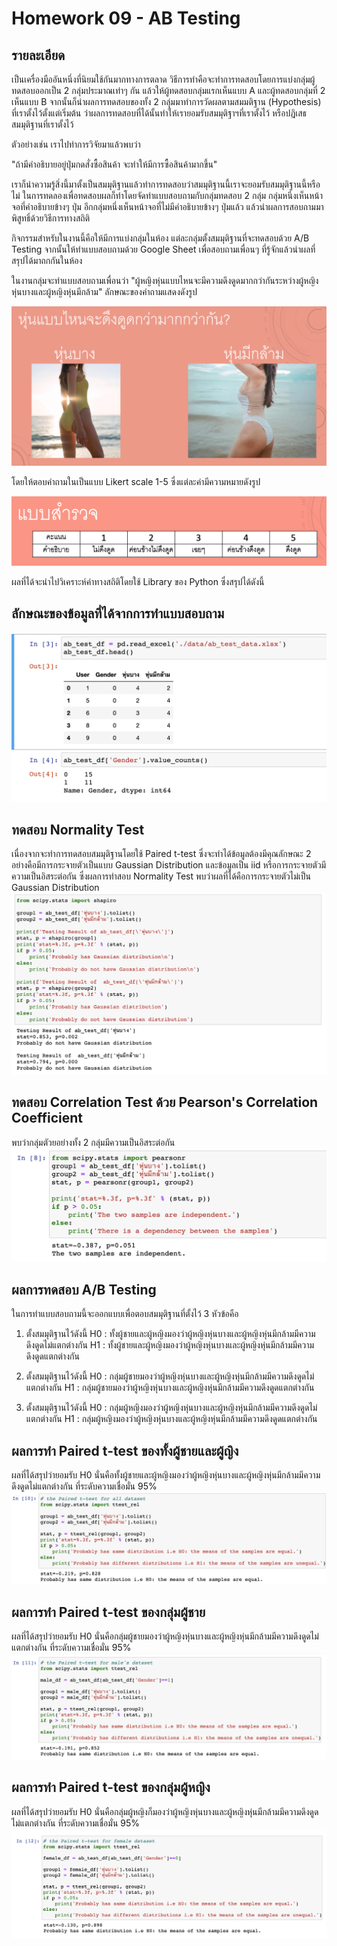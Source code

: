 # Homework 09 - AB Testing

## รายละเอียด
เป็นเครื่องมืออันหนึ่งที่นิยมใช้กันมากทางการตลาด วิธีการทำคือจะทำการทดสอบโดยการแบ่งกลุ่มผู้ทดสอบออกเป็น 2 กลุ่มประมาณเท่าๆ กัน แล้วให้ผู้ทดสอบกลุ่มแรกเห็นแบบ A และผู้ทดสอบกลุ่มที่ 2 เห็นแบบ B จากนั้นก็นำผลการทดสอบของทั้ง 2 กลุ่มมาทำการวัดผลตามสมมติฐาน (Hypothesis) ที่เราตั้งไว้ตั้งแต่เริ่มต้น ว่าผลการทดสอบที่ได้นั้นทำให้เรายอมรับสมมุติฐาฯที่เราตั้งไว้ หรือปฎิเสธสมมุติฐานที่เราตั้งไว้

ตัวอย่างเช่น เราไปทำการวิจัยมาแล้วพบว่า

"ถ้ามีคำอธิบายอยู่ปุ่มกดสั่งซื้อสินค้า จะทำให้มีการซื้อสินค้ามากขึ้น"

เราก็นำความรู้สิ่งนี้มาตั้งเป็นสมมุติฐานแล้วทำการทดสอบว่าสมมุติฐานนี้เราจะยอมรับสมมุติฐานนี้หรือไม่ ในการทดลองเพื่อทดสอบผลก็ทำโดยจัดทำแบบสอบถามกับกลุ่มทดสอบ 2 กลุ่ม กลุ่มหนึ่งเห็นหน้าจอที่คำอธิบายข้างๆ ปุ่ม อีกกลุ่มหนึ่งเห็นหน้าจอที่ไม่มีคำอธิบายข้างๆ ปุ่มแล้ว แล้วนำผลการสอบถามมาพิสูทธิ์ด้วยวิธีการทางสถิติ

กิจกรรมสำหรับในงานนี้คือให้มีการแบ่งกลุ่มในห้อง แต่ละกลุ่มตั้งสมมุติฐานที่จะทดสอบด้วย A/B Testing จากนั้นให้ทำแบบสอบถามด้วย Google Sheet เพื่อสอบถามเพื่อนๆ ที่รู้จักแล้วนำผลที่สรุปได้มาถกกันในห้อง

ในงานกลุ่มจะทำแบบสอบถามเพื่อนว่า 
"ผู้หญิงหุ่นแบบไหนจะมีความดึงดูดมากกว่ากันระหว่างผู้หญิงหุ่นบางและผู้หญิงหุ่นมีกล้าม" 
ลักษณะของคำถามแสดงดังรูป

![question](./images/1_question.png)

โดยให้ตอบคำถามในเป็นแบบ Likert scale 1-5 ซึ่งแต่ละค่ามีความหมายดังรูป

![answer](./images/2_answer.png)

ผลที่ได้จะนำไปวิเคราะห์ค่าทางสถิติโดยใช้ Library ของ Python ซึ่งสรุปได้ดังนี้

## ลักษณะของข้อมูลที่ได้จากการทำแบบสอบถาม
![3_dataset](./images/3_dataset.png)

## ทดสอบ Normality Test
เนื่องจากจะทำการทดสอบสมมุติฐานโดยใช้ Paired t-test ซึ่งจะทำได้ข้อมูลต้องมีคุณลักษณะ 2 อย่างคือมีการกระจายตัวเป็นแบบ Gaussian Distribution และข้อมูลเป็น iid หรือการกระจายตัวมีความเป็นอิสระต่อกัน ซึ่งผลการทำสอบ Normality Test พบว่าผลที่ได้คือการกระจายตัวไม่เป็น Gaussian Distribution
![4_normality_test](./images/4_normality_test.png)

## ทดสอบ Correlation Test ด้วย Pearson's Correlation Coefficient
พบว่ากลุ่มตัวยอย่างทั้ง 2 กลุ่มมีความเป็นอิสระต่อกัน
![5_correlation_test](./images/5_correlation_test.png)

## ผลการทดสอบ A/B Testing
ในการทำแบบสอบถามนี้จะออกแบบเพื่อตอบสมมุติฐานที่ตั้งไว้ 3 หัวข้อคือ
1. ตั้งสมมุติฐานไว้ดังนี้
H0 : ทั้งผู้ชายและผู้หญิงมองว่าผู้หญิงหุ่นบางและผู้หญิงหุ่นมีกล้ามมีความดึงดูดไม่แตกต่างกัน
H1 : ทั้งผู้ชายและผู้หญิงมองว่าผู้หญิงหุ่นบางและผู้หญิงหุ่นมีกล้ามมีความดึงดูดแตกต่างกัน

2. ตั้งสมมุติฐานไว้ดังนี้
H0 : กลุ่มผู้ชายมองว่าผู้หญิงหุ่นบางและผู้หญิงหุ่นมีกล้ามมีความดึงดูดไม่แตกต่างกัน
H1 : กลุ่มผู้ชายมองว่าผู้หญิงหุ่นบางและผู้หญิงหุ่นมีกล้ามมีความดึงดูดแตกต่างกัน

3. ตั้งสมมุติฐานไว้ดังนี้
H0 : กลุ่มผู้หญิงมองว่าผู้หญิงหุ่นบางและผู้หญิงหุ่นมีกล้ามมีความดึงดูดไม่แตกต่างกัน
H1 : กลุ่มผู้หญิงมองว่าผู้หญิงหุ่นบางและผู้หญิงหุ่นมีกล้ามมีความดึงดูดแตกต่างกัน

## ผลการทำ Paired t-test ของทั้งผู้ชายและผู้ญิง
ผลที่ได้สรุปว่ายอมรับ H0 นั่นคือทั้งผู้ชายและผู้หญิงมองว่าผู้หญิงหุ่นบางและผู้หญิงหุ่นมีกล้ามมีความดึงดูดไม่แตกต่างกัน ที่ระดับความเชื่อมั่น 95%
![6_male_female](./images/6_male_female.png)

## ผลการทำ Paired t-test ของกลุ่มผู้ชาย
ผลที่ได้สรุปว่ายอมรับ H0 นั่นคือกลุ่มผู้ชายมองว่าผู้หญิงหุ่นบางและผู้หญิงหุ่นมีกล้ามมีความดึงดูดไม่แตกต่างกัน ที่ระดับความเชื่อมั่น 95%
![6_male_female](./images/7_male.png)

## ผลการทำ Paired t-test ของกลุ่มผู้หญิง
ผลที่ได้สรุปว่ายอมรับ H0 นั่นคือกลุ่มผู้หญิงก็มองว่าผู้หญิงหุ่นบางและผู้หญิงหุ่นมีกล้ามมีความดึงดูดไม่แตกต่างกัน ที่ระดับความเชื่อมั่น 95%
![6_male_female](./images/8_female.png)
